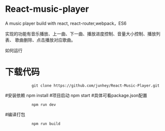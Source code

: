 React-music-player
===
A music player build with react, react-router,webpack，ES6

实现的功能有音乐播放、上一曲、下一曲、播放进度控制、音量大小控制、播放列表、 歌曲删除、点击播放对应歌曲。

如何运行
# 下载代码
                git clone https://github.com/junhey/React-Music-Player.git
#安装依赖
                npm install
#项目启动
                npm start
#具体可看package.json配置

                npm run dev
#编译打包

                npm run build
